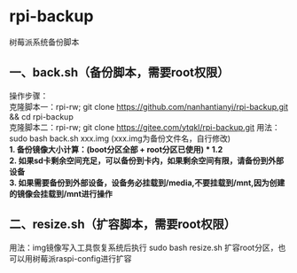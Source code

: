 # rpi-backup

树莓派系统备份脚本     
## 一、back.sh（备份脚本，需要root权限）   
   ‌操作步骤‌：  
   克隆脚本一：rpi-rw; git clone https://github.com/nanhantianyi/rpi-backup.git && cd rpi-backup  
   克隆脚本二：rpi-rw; git clone https://gitee.com/ytqkl/rpi-backup.git
‌   用法：sudo bash back.sh xxx.img  (xxx.img为备份文件名，自行修改)  
   **1. 备份镜像大小计算：(boot分区全部 + root分区已使用) * 1.2**     
   **2. 如果sd卡剩余空间充足，可以备份到卡内，如果剩余空间有限，请备份到外部设备**     
   **3. 如果需要备份到外部设备，设备务必挂载到/media,不要挂载到/mnt,因为创建的镜像会挂载到/mnt进行操作**     
## 二、resize.sh（扩容脚本，需要root权限）  
   用法：img镜像写入工具恢复系统后执行 sudo bash resize.sh 扩容root分区，也可以用树莓派raspi-config进行扩容
